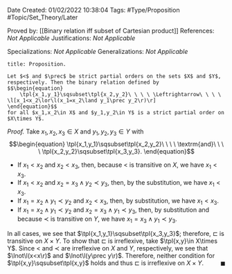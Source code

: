 <div class="topSpace"></div>

Date Created: 01/02/2022 10:38:04
Tags: #Type/Proposition #Topic/Set_Theory/Later

Proved by: [[Binary relation iff subset of Cartesian product]]
References: <i>Not Applicable</i>
Justifications: <i>Not Applicable</i>

Specializations: <i>Not Applicable</i>
Generalizations: <i>Not Applicable</i>

``` ad-Proposition
title: Proposition.

Let $<$ and $\prec$ be strict partial orders on the sets $X$ and $Y$, respectively. Then the binary relation defined by
$$\begin{equation}
    \tpl{x_1,y_1}\sqsubset\tpl{x_2,y_2}\ \ \ \ \Leftrightarrow\ \ \ \ \l[x_1<x_2\lor\l(x_1=x_2\land y_1\prec y_2\r)\r]
\end{equation}$$
for all $x_1,x_2\in X$ and $y_1,y_2\in Y$ is a strict partial order on $X\times Y$.

```

<i>Proof.</i> Take $x_1,x_2,x_3\in X$ and $y_1,y_2,y_3\in Y$ with
$$\begin{equation}
    \tpl{x_1,y_1}\sqsubset\tpl{x_2,y_2}\ \ \ \ \textrm{and}\ \ \ \ \tpl{x_2,y_2}\sqsubset\tpl{x_3,y_3}.
\end{equation}$$
* If $x_1<x_2$ and $x_2<x_3$, then, because $<$ is transitive on $X$, we have $x_1<x_3$.
* If $x_1<x_2$ and $x_2=x_3\land y_2\prec y_3$, then, by the substitution, we have $x_1<x_3$.
* If $x_1=x_2\land y_1\prec y_2$ and $x_2<x_3$, then, by substitution, we have $x_1<x_3$.
* If $x_1=x_2\land y_1\prec y_2$ and $x_2=x_3\land y_1\prec y_3$, then, by substitution and because $\prec$ is transitive on $Y$, we have $x_1=x_3\land y_1\prec y_3$.

In all cases, we see that $\tpl{x_1,y_1}\sqsubset\tpl{x_3,y_3}$; therefore, $\sqsubset$ is transitive on $X\times Y$. To show that $\sqsubset$ is irreflexive, take $\tpl{x,y}\in X\times Y$. Since $<$ and $\prec$ are irreflexive on $X$ and $Y$, respectively, we see that $\lnot\l(x<x\r)$ and $\lnot\l(y\prec y\r)$. Therefore, neither condition for $\tpl{x,y}\sqsubset\tpl{x,y}$ holds and thus $\sqsubset$ is irreflexive on $X\times Y$.<span style="float:right;">$\blacksquare$</span>
